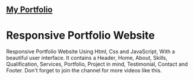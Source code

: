 ## <a href="https://itzsarahhx3.github.io/sarah-portfolio/"> My Portfolio </a>

# Responsive Portfolio Website

Responsive Portfolio Website Using Html, Css and JavaScript, With a beautiful user interface. It contains a Header, Home, About, Skills, Qualification, Services, Portfolio, Project in mind, Testimonial, Contact and Footer.
Don't forget to join the channel for more videos like this.


